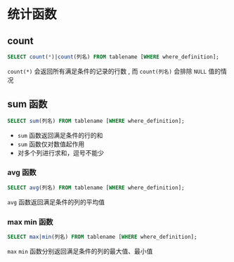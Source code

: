 # 统计函数

## count

```sql
SELECT count(*)|count(列名) FROM tablename [WHERE where_definition];
```

`count(*)` 会返回所有满足条件的记录的行数 , 而 `count(列名)` 会排除 `NULL` 值的情况

## sum 函数

```sql
SELECT sum(列名) FROM tablename [WHERE where_definition];
```

-   `sum` 函数返回满足条件的行的和
-   `sum` 函数仅对数值起作用
-   对多个列进行求和，逗号不能少

### avg 函数

```sql
SELECT avg(列名) FROM tablename [WHERE where_definition];
```

`avg` 函数返回满足条件的列的平均值

### max min 函数

```SQL
SELECT max|min(列名) FROM tablename [WHERE where_definition];
```

`max` `min` 函数分别返回满足条件的列的最大值、最小值

